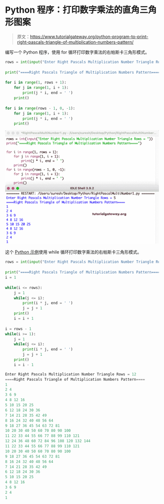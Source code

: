 # Python 程序：打印数字乘法的直角三角形图案

> 原文：<https://www.tutorialgateway.org/python-program-to-print-right-pascals-triangle-of-multiplication-numbers-pattern/>

编写一个 Python 程序，使用 for 循环打印数字乘法的右帕斯卡三角形模式。

```py
rows = int(input("Enter Right Pascals Multiplication Number Triangle Rows = "))

print("====Right Pascals Triangle of Multiplication Numbers Pattern====")

for i in range(1, rows + 1):
    for j in range(1, i + 1):
        print(j * i, end = ' ')
    print()

for i in range(rows - 1, 0, -1):
    for j in range(1, i + 1):
        print(j * i, end = ' ')
    print()
```

![Python Program to Print Right Pascals Triangle of Multiplication Numbers Pattern](img/46321b723a37845cd1abb273ac5719f2.png)

这个 [Python 示例](https://www.tutorialgateway.org/python-programming-examples/)使用 while 循环打印数字乘法的右帕斯卡三角形模式。

```py
rows = int(input("Enter Right Pascals Multiplication Number Triangle Rows = "))

print("====Right Pascals Triangle of Multiplication Numbers Pattern====")
i = 1

while(i <= rows):
    j = 1
    while(j <= i):
        print(i * j, end = ' ')
        j = j + 1
    print()
    i = i + 1

i = rows - 1
while(i >= 1):
    j = 1
    while(j <= i):
        print(i * j, end = ' ')
        j = j + 1
    print()
    i = i - 1
```

```py
Enter Right Pascals Multiplication Number Triangle Rows = 12
====Right Pascals Triangle of Multiplication Numbers Pattern====
1 
2 4 
3 6 9 
4 8 12 16 
5 10 15 20 25 
6 12 18 24 30 36 
7 14 21 28 35 42 49 
8 16 24 32 40 48 56 64 
9 18 27 36 45 54 63 72 81 
10 20 30 40 50 60 70 80 90 100 
11 22 33 44 55 66 77 88 99 110 121 
12 24 36 48 60 72 84 96 108 120 132 144 
11 22 33 44 55 66 77 88 99 110 121 
10 20 30 40 50 60 70 80 90 100 
9 18 27 36 45 54 63 72 81 
8 16 24 32 40 48 56 64 
7 14 21 28 35 42 49 
6 12 18 24 30 36 
5 10 15 20 25 
4 8 12 16 
3 6 9 
2 4 
1 
```